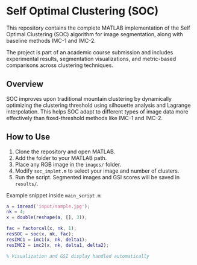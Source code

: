 # Self Optimal Clustering (SOC)

This repository contains the complete MATLAB implementation of the Self Optimal Clustering (SOC) algorithm for image segmentation, along with baseline methods IMC-1 and IMC-2.

The project is part of an academic course submission and includes experimental results, segmentation visualizations, and metric-based comparisons across clustering techniques.

## Overview

SOC improves upon traditional mountain clustering by dynamically optimizing the clustering threshold using silhouette analysis and Lagrange interpolation. This helps SOC adapt to different types of image data more effectively than fixed-threshold methods like IMC-1 and IMC-2.


## How to Use

1. Clone the repository and open MATLAB.
2. Add the folder to your MATLAB path.
3. Place any RGB image in the `images/` folder.
4. Modify `soc_implmt.m` to select your image and number of clusters.
5. Run the script. Segmented images and GSI scores will be saved in `results/`.

Example snippet inside `main_script.m`:
```matlab
a = imread('input/sample.jpg');
nk = 4;
x = double(reshape(a, [], 3));

fac = factorcal(x, nk, 1);
resSOC = soc(x, nk, fac);
resIMC1 = imc1(x, nk, delta1);
resIMC2 = imc2(x, nk, delta1, delta2);

% Visualization and GSI display handled automatically
